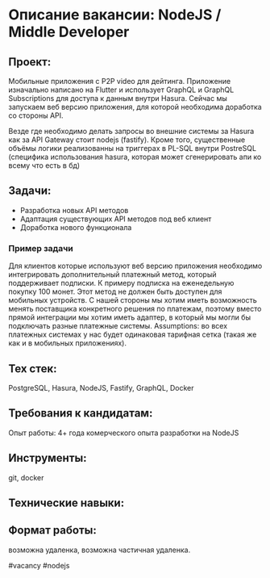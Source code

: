 # Описание вакансии: NodeJS / Middle Developer
## Проект: 
Мобильные приложения с P2P video для дейтинга. 
Приложение изначально написано на Flutter и использует GraphQL и GraphQL Subscriptions для доступа к данным внутри Hasura. Сейчас мы запускаем веб версию приложения, для которой необходима доработка со стороны API. 

Везде где необходимо делать запросы во внешние системы за Hasura как за API Gateway стоит nodejs (fastify). Кроме того, существенные объёмы логики реализованны на триггерах  в PL-SQL внутри PostreSQL (специфика использования hasura, которая может сгенерировать апи ко всему что есть в бд)

## Задачи: 
- Разработка новых API методов 
- Адаптация существующих API методов под веб клиент
- Доработка нового функционала

### Пример задачи
Для клиентов которые используют веб версию приложения необходимо интегрировать дополнительный платежный метод, который поддерживает подписки. К примеру подписка на еженедельную покупку 100 монет. Этот метод не должен быть доступен для мобильных устройств. С нашей стороны мы хотим иметь возможность менять поставщика конкретного решения по платежам, поэтому вместо прямой интеграции мы хотим иметь адаптер, в который мы могли бы подключать разные платежные системы. Assumptions: во всех платежных системах у нас будет одинаковая тарифная сетка (такая же как и в мобильных приложениях).

## Тех стек: 
PostgreSQL, Hasura, NodeJS, Fastify, GraphQL, Docker

## Требования к кандидатам:
Опыт работы: 4+ года комерческого опыта разработки на NodeJS
## Инструменты: 
git, docker
## Технические навыки: 

## Формат работы: 
возможна удаленка, возможна частичная удаленка.

#vacancy #nodejs